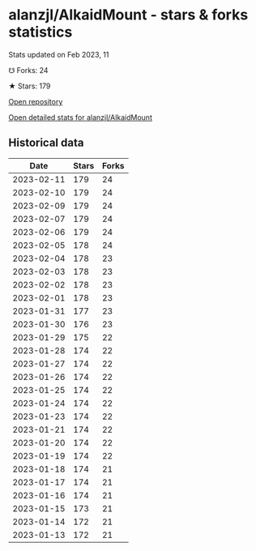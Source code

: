 # alanzjl/AlkaidMount - stars & forks statistics

Stats updated on Feb 2023, 11

☋ Forks: 24

★ Stars: 179

[Open repository](https://github.com/alanzjl/AlkaidMount)

[Open detailed stats for alanzjl/AlkaidMount](https://reviewgithub.com/rep/alanzjl/AlkaidMount)

## Historical data
| Date | Stars | Forks |
|------|-------|-------|
| 2023-02-11 | 179 | 24 | 
| 2023-02-10 | 179 | 24 | 
| 2023-02-09 | 179 | 24 | 
| 2023-02-07 | 179 | 24 | 
| 2023-02-06 | 179 | 24 | 
| 2023-02-05 | 178 | 24 | 
| 2023-02-04 | 178 | 23 | 
| 2023-02-03 | 178 | 23 | 
| 2023-02-02 | 178 | 23 | 
| 2023-02-01 | 178 | 23 | 
| 2023-01-31 | 177 | 23 | 
| 2023-01-30 | 176 | 23 | 
| 2023-01-29 | 175 | 22 | 
| 2023-01-28 | 174 | 22 | 
| 2023-01-27 | 174 | 22 | 
| 2023-01-26 | 174 | 22 | 
| 2023-01-25 | 174 | 22 | 
| 2023-01-24 | 174 | 22 | 
| 2023-01-23 | 174 | 22 | 
| 2023-01-21 | 174 | 22 | 
| 2023-01-20 | 174 | 22 | 
| 2023-01-19 | 174 | 22 | 
| 2023-01-18 | 174 | 21 | 
| 2023-01-17 | 174 | 21 | 
| 2023-01-16 | 174 | 21 | 
| 2023-01-15 | 173 | 21 | 
| 2023-01-14 | 172 | 21 | 
| 2023-01-13 | 172 | 21 | 

